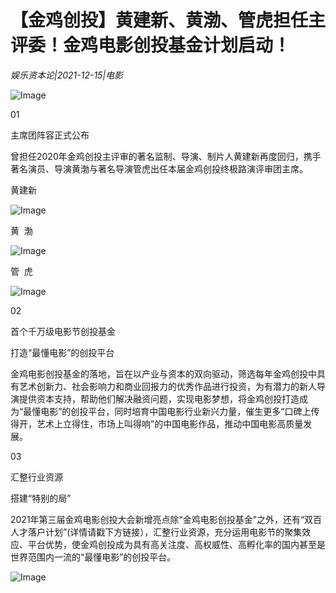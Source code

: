 # 【金鸡创投】黄建新、黄渤、管虎担任主评委！金鸡电影创投基金计划启动！

*娱乐资本论|2021-12-15|电影*

![Image](http://static.ylzbl.com/uploads/ueditor/php/upload/image/20211215/1639547539724971.jpeg)

01

主席团阵容正式公布

曾担任2020年金鸡创投主评审的著名监制、导演、制片人黄建新再度回归，携手著名演员、导演黄渤与著名导演管虎出任本届金鸡创投终极路演评审团主席。

黄建新

![Image](http://static.ylzbl.com/uploads/ueditor/php/upload/image/20211215/1639547549964126.jpeg)

黄  渤

![Image](http://static.ylzbl.com/uploads/ueditor/php/upload/image/20211215/1639547556150746.jpeg)

管  虎

![Image](http://static.ylzbl.com/uploads/ueditor/php/upload/image/20211215/1639547564404466.jpeg)

02

首个千万级电影节创投基金

打造“最懂电影”的创投平台

金鸡电影创投基金的落地，旨在以产业与资本的双向驱动，筛选每年金鸡创投中具有艺术创新力、社会影响力和商业回报力的优秀作品进行投资，为有潜力的新人导演提供资本支持，帮助他们解决融资问题，实现电影梦想，将金鸡创投打造成为“最懂电影”的创投平台，同时培育中国电影行业新兴力量，催生更多“口碑上传得开，艺术上立得住，市场上叫得响”的中国电影作品，推动中国电影高质量发展。

03

汇整行业资源

搭建“特别的局”

2021年第三届金鸡电影创投大会新增亮点除“金鸡电影创投基金”之外，还有“双百人才落户计划”(详情请戳下方链接），汇整行业资源，充分运用电影节的聚集效应、平台优势，使金鸡创投成为具有高关注度、高权威性、高孵化率的国内甚至是世界范围内一流的“最懂电影”的创投平台。

![Image](http://static.ylzbl.com/uploads/ueditor/php/upload/image/20211215/1639547687473554.jpeg)

